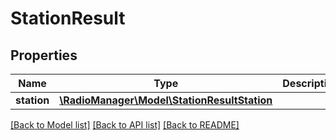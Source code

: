 # StationResult

## Properties
Name | Type | Description | Notes
------------ | ------------- | ------------- | -------------
**station** | [**\RadioManager\Model\StationResultStation**](StationResultStation.md) |  | [optional] 

[[Back to Model list]](../README.md#documentation-for-models) [[Back to API list]](../README.md#documentation-for-api-endpoints) [[Back to README]](../README.md)


